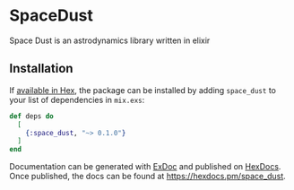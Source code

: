 # SpaceDust

Space Dust is an astrodynamics library written in elixir

## Installation

If [available in Hex](https://hex.pm/docs/publish), the package can be installed
by adding `space_dust` to your list of dependencies in `mix.exs`:

```elixir
def deps do
  [
    {:space_dust, "~> 0.1.0"}
  ]
end
```

Documentation can be generated with [ExDoc](https://github.com/elixir-lang/ex_doc)
and published on [HexDocs](https://hexdocs.pm). Once published, the docs can
be found at <https://hexdocs.pm/space_dust>.

